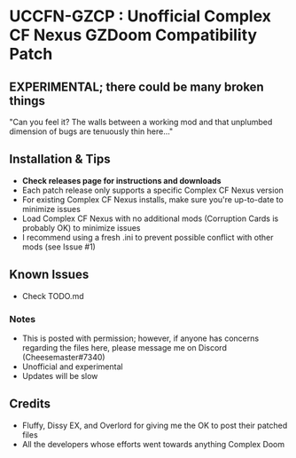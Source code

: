 # UCCFN-GZCP : Unofficial Complex CF Nexus GZDoom Compatibility Patch

## EXPERIMENTAL; there could be many broken things

"Can you feel it? The walls between a working mod and that unplumbed dimension of bugs are tenuously thin here..."

## Installation & Tips

- **Check releases page for instructions and downloads**
- Each patch release only supports a specific Complex CF Nexus version
- For existing Complex CF Nexus installs, make sure you're up-to-date to minimize issues
- Load Complex CF Nexus with no additional mods (Corruption Cards is probably OK) to minimize issues
- I recommend using a fresh .ini to prevent possible conflict with other mods (see Issue #1)

## Known Issues

- Check TODO.md

### Notes
- This is posted with permission; however, if anyone has concerns regarding the files here, please message me on Discord (Cheesemaster#7340)
- Unofficial and experimental
- Updates will be slow

## Credits

- Fluffy, Dissy EX, and Overlord for giving me the OK to post their patched files
- All the developers whose efforts went towards anything Complex Doom

